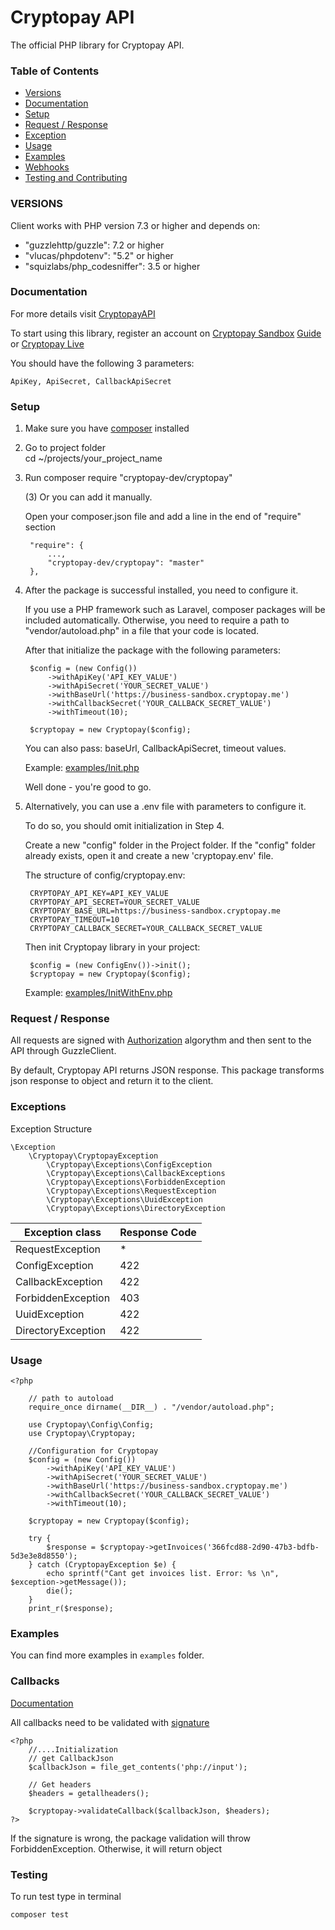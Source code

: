 # Cryptopay API #

The official PHP library for Cryptopay API.

### Table of Сontents ###

* [Versions](#versions)
* [Documentation](#documentation)
* [Setup](#setup)
* [Request / Response](#request--response)
* [Exception](#exceptions)
* [Usage](#usage)
* [Examples](#examples)
* [Webhooks](#webhooks)
* [Testing and Contributing](#testing)


<a name="versions"></a>
### VERSIONS ###

Client works with PHP version 7.3 or higher and depends on:
* "guzzlehttp/guzzle": 7.2 or higher
* "vlucas/phpdotenv": "5.2" or higher
* "squizlabs/php_codesniffer": 3.5 or higher

<a name="documentation"></a>
### Documentation ###
For more details visit [CryptopayAPI](https://developers.cryptopay.me)

To start using this library, register an account on
    [Cryptopay Sandbox](https://business-sandbox.cryptopay.me/)
    [Guide](https://developers.cryptopay.me/guides/creating-a-test-account)
or
    [Cryptopay Live](https://business.cryptopay.me/)

You should have the following 3 parameters:
~~~~
ApiKey, ApiSecret, CallbackApiSecret
~~~~

<a name="setup"></a>
### Setup ###

1. Make sure you have [composer](https://getcomposer.org/download/) installed

2. Go to project folder<br/>
    cd ~/projects/your_project_name

3. Run composer require  "cryptopay-dev/cryptopay"

    (3) Or you can add it manually.

    Open your composer.json file and add a line in the end of "require" section<br/>

        "require": {
            ...,
            "cryptopay-dev/cryptopay": "master"
        },

4. After the package is successful installed, you need to configure it.

    If you use a PHP framework such as Laravel, composer packages will be included automatically.
    Otherwise, you need to require a path to "vendor/autoload.php" in a file that your code is located.

    After that initialize the package with the following parameters:

        $config = (new Config())
            ->withApiKey('API_KEY_VALUE')
            ->withApiSecret('YOUR_SECRET_VALUE')
            ->withBaseUrl('https://business-sandbox.cryptopay.me')
            ->withCallbackSecret('YOUR_CALLBACK_SECRET_VALUE')
            ->withTimeout(10);

        $cryptopay = new Cryptopay($config);

    You can also pass: baseUrl, CallbackApiSecret, timeout values.

    Example: [examples/Init.php](https://github.com/cryptopay-dev/cryptopay-php/blob/master/examples/Init.php)

    Well done - you're good to go.

5. Alternatively, you can use a .env file with parameters to configure it.

    To do so, you should omit initialization in Step 4.

    Create a new "config" folder in the Project folder. If the "config" folder already exists, open it and create a new 'cryptopay.env' file.

    The structure of config/cryptopay.env:

        CRYPTOPAY_API_KEY=API_KEY_VALUE
        CRYPTOPAY_API_SECRET=YOUR_SECRET_VALUE
        CRYPTOPAY_BASE_URL=https://business-sandbox.cryptopay.me
        CRYPTOPAY_TIMEOUT=10
        CRYPTOPAY_CALLBACK_SECRET=YOUR_CALLBACK_SECRET_VALUE

    Then init Cryptopay library in your project:

        $config = (new ConfigEnv())->init();
        $cryptopay = new Cryptopay($config);

    Example: [examples/InitWithEnv.php](https://github.com/cryptopay-dev/cryptopay-php/blob/master/examples/InitWithEnv.php)

<a name="request--response"></a>
### Request / Response ###
All requests are signed with [Authorization](https://developers.cryptopay.me/guides/api-basics/authentication)
algorythm and then sent to the API through GuzzleClient.

By default, Cryptopay API returns JSON response. This package transforms json response to object and return it to the client.

<a name="exceptions"></a>
### Exceptions ###
Exception Structure
~~~~
\Exception
    \Cryptopay\CryptopayException
        \Cryptopay\Exceptions\ConfigException
        \Cryptopay\Exceptions\CallbackExceptions
        \Cryptopay\Exceptions\ForbiddenException
        \Cryptopay\Exceptions\RequestException
        \Cryptopay\Exceptions\UuidException
        \Cryptopay\Exceptions\DirectoryException
~~~~

Exception class         | Response Code
----------------------- | -------------
RequestException        | *
ConfigException         | 422
CallbackException       | 422
ForbiddenException      | 403
UuidException           | 422
DirectoryException      | 422

<a name="usage"></a>
### Usage ###

~~~
<?php

    // path to autoload
    require_once dirname(__DIR__) . "/vendor/autoload.php";

    use Cryptopay\Config\Config;
    use Cryptopay\Cryptopay;

    //Configuration for Cryptopay
    $config = (new Config())
        ->withApiKey('API_KEY_VALUE')
        ->withApiSecret('YOUR_SECRET_VALUE')
        ->withBaseUrl('https://business-sandbox.cryptopay.me')
        ->withCallbackSecret('YOUR_CALLBACK_SECRET_VALUE')
        ->withTimeout(10);

    $cryptopay = new Cryptopay($config);

    try {
        $response = $cryptopay->getInvoices('366fcd88-2d90-47b3-bdfb-5d3e3e8d8550');
    } catch (CryptopayException $e) {
        echo sprintf("Cant get invoices list. Error: %s \n", $exception->getMessage());
        die();
    }
    print_r($response);
~~~

<a name="examples"></a>
### Examples ###

You can find more examples in `examples` folder.

<a name="callbacks"></a>
### Callbacks ###

[Documentation](https://developers.cryptopay.me/guides/api-basics/callbacks)

All callbacks need to be validated with
[signature](https://developers.cryptopay.me/guides/api-basics/authentication/signature)

    <?php
        //....Initialization
        // get CallbackJson
        $callbackJson = file_get_contents('php://input');

        // Get headers
        $headers = getallheaders();

        $cryptopay->validateCallback($callbackJson, $headers);
    ?>

If the signature is wrong, the package validation will throw ForbiddenException.
Otherwise, it will return object

<a name="testing"></a>
### Testing ###
To run test type in terminal

<code>composer test</code>
